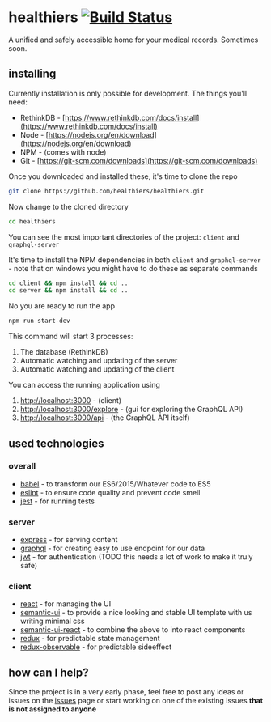 # healthiers [![Build Status](https://travis-ci.org/healthiers/healthiers.svg?branch=master)](https://travis-ci.org/healthiers/healthiers)

A unified and safely accessible home for your medical records. Sometimes soon.

## installing

Currently installation is only possible for development. The things you'll need:

* RethinkDB - [https://www.rethinkdb.com/docs/install](https://www.rethinkdb.com/docs/install)
* Node - [https://nodejs.org/en/download](https://nodejs.org/en/download)
* NPM - (comes with node)
* Git - [https://git-scm.com/downloads](https://git-scm.com/downloads)

Once you downloaded and installed these, it's time to clone the repo

```bash
git clone https://github.com/healthiers/healthiers.git
```
Now change to the cloned directory

```bash
cd healthiers
```
You can see the most important directories of the project: `client` and `graphql-server`

It's time to install the NPM dependencies in both `client` and `graphql-server` - 
note that on windows you might have to do these as separate commands

```bash
cd client && npm install && cd ..
cd server && npm install && cd ..
```
No you are ready to run the app

```bash
npm run start-dev
```

This command will start 3 processes:

1. The database (RethinkDB)
2. Automatic watching and updating of the server
3. Automatic watching and updating of the client

You can access the running application using

1. [http://localhost:3000](http://localhost:3000) - (client)
2. [http://localhost:3000/explore](http://localhost:3000/explore) - (gui for exploring the GraphQL API)
3. [http://localhost:3000/api](http://localhost:3000/api) - (the GraphQL API itself)

## used technologies

### overall 
* [babel](https://babeljs.io/) - to transform our ES6/2015/Whatever code to ES5
* [eslint](http://eslint.org/) - to ensure code quality and prevent code smell
* [jest](https://facebook.github.io/jest/) - for running tests

### server
* [express](http://expressjs.com/) - for serving content
* [graphql](http://graphql.org/graphql-js/) - for creating easy to use endpoint for our data
* [jwt](https://jwt.io/) - for authentication (TODO this needs a lot of work to make it truly safe)

### client
* [react](https://facebook.github.io/react/) - for managing the UI
* [semantic-ui](http://semantic-ui.com/) - to provide a nice looking and stable UI template with us writing minimal css
* [semantic-ui-react](http://react.semantic-ui.com/) - to combine the above to into react components
* [redux](http://redux.js.org/) - for predictable state management
* [redux-observable](https://redux-observable.js.org/) - for predictable sideeffect

## how can I help?

Since the project is in a very early phase, feel free to post any ideas or issues
on the [issues](https://github.com/healthiers/healthiers/issues) page or start working
on one of the existing issues **that is not assigned to anyone**